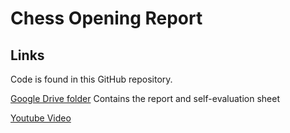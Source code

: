 # Chess Opening Report
## Links
Code is found in this GitHub repository.

[Google Drive folder](https://drive.google.com/drive/folders/1WmgiYEoT5-L415B1Xz561GPpcumeVP4o?usp=sharing)
Contains the report and self-evaluation sheet

[Youtube Video]()
